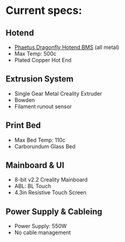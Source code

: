 # Current specs:


## Hotend
- [Phaetus Dragonfly Hotend BMS](https://www.phaetus.com/dragonflybms/) (all metal)
- Max Temp: 500c
- Plated Copper Hot End


## Extrusion System
- Single Gear Metal Creality Extruder
- Bowden
- Filament runout sensor

## Print Bed
- Max Bed Temp: 110c
- Carborundum Glass Bed

## Mainboard & UI
- 8-bit v2.2 Creality Mainboard
- ABL: BL Touch
- 4.3in Resistive Touch Screen


## Power Supply & Cableing
- Power Supply: 550W
- No cable management
